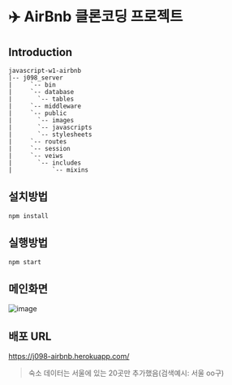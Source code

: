 # ✈️ AirBnb 클론코딩 프로젝트


## Introduction

```
javascript-w1-airbnb
|-- j098_server	
|     `-- bin	
|     `-- database
|		`-- tables
|     `-- middleware
|     `-- public
|		`-- images
|		`-- javascripts
|		`-- stylesheets
|     `-- routes
|     `-- session
|     `-- veiws
|		`-- includes
|			`-- mixins
```



## 설치방법

```
npm install
```



## 실행방법

```
npm start
```



## 메인화면

![image](https://user-images.githubusercontent.com/7006837/95017737-1e692380-0696-11eb-9ecf-55fd13579d09.png)



## 배포 URL

https://j098-airbnb.herokuapp.com/

>  숙소 데이터는 서울에 있는 20곳만 추가했음(검색예시: 서울 oo구)



